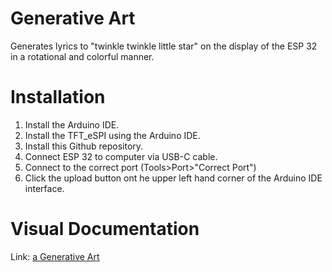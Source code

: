 # Generative Art
 Generates lyrics to "twinkle twinkle little star" on the display of the ESP 32 in a rotational and colorful manner.

# Installation

1. Install the Arduino IDE.
2. Install the TFT_eSPI using the Arduino IDE.
3. Install this Github repository.
4. Connect ESP 32 to computer via USB-C cable.
5. Connect to the correct port (Tools>Port>"Correct Port")
6. Click the upload button ont he upper left hand corner of the Arduino IDE interface.

# Visual Documentation
Link: [a Generative Art](https://youtube.com/shorts/G0fuaXA7WN4?feature=share)
